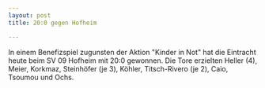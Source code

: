 ```yaml
---
layout: post
title: 20:0 gegen Hofheim

---
```


In einem Benefizspiel zugunsten der Aktion "Kinder in Not" hat die Eintracht heute beim SV 09 Hofheim mit 20:0 gewonnen. Die Tore erzielten Heller (4), Meier, Korkmaz, Steinhöfer (je 3), Köhler, Titsch-Rivero (je 2), Caio, Tsoumou und Ochs.



